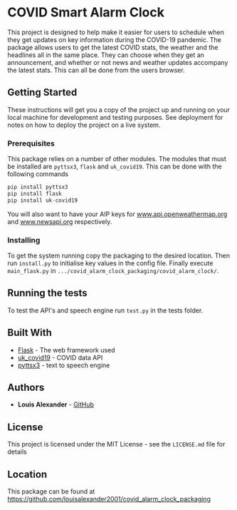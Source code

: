 # COVID Smart Alarm Clock

This project is designed to help make it easier for users to schedule when they get updates on key information during the COVID-19 pandemic. The package allows users to get the latest COVID stats, the weather and the headlines all in the same place. They can choose when they get an announcement, and whether or not news and weather updates accompany the latest stats. This can all be done from the users browser.

## Getting Started

These instructions will get you a copy of the project up and running on your local machine for development and testing purposes. See deployment for notes on how to deploy the project on a live system.

### Prerequisites

This package relies on a number of other modules. The modules that must be installed are `pyttsx3`, `flask` and `uk_covid19`. This can be done with the following commands

```python
pip install pyttsx3
pip install flask
pip install uk-covid19
```

You will also want to have your AIP keys for www.api.openweathermap.org and www.newsapi.org respectively.

### Installing

To get the system running copy the packaging to the desired location. Then run `install.py` to initialise key values in the config file. Finally execute `main_flask.py` in `.../covid_alarm_clock_packaging/covid_alarm_clock/`.

## Running the tests

To test the API's and speech engine run `test.py` in the tests folder.

## Built With

- [Flask](https://flask.palletsprojects.com/en/1.1.x/) - The web framework used
- [uk_covid19](https://publichealthengland.github.io/coronavirus-dashboard-api-python-sdk/index.html) - COVID data API
- [pyttsx3](https://pypi.org/project/pyttsx3/) - text to speech engine

## Authors

- **Louis Alexander** -  [GitHub](https://github.com/louisalexander2001/covid_alarm_clock_packaging)

## License

This project is licensed under the MIT License - see the `LICENSE.md` file for details

## Location

This package can be found at https://github.com/louisalexander2001/covid_alarm_clock_packaging